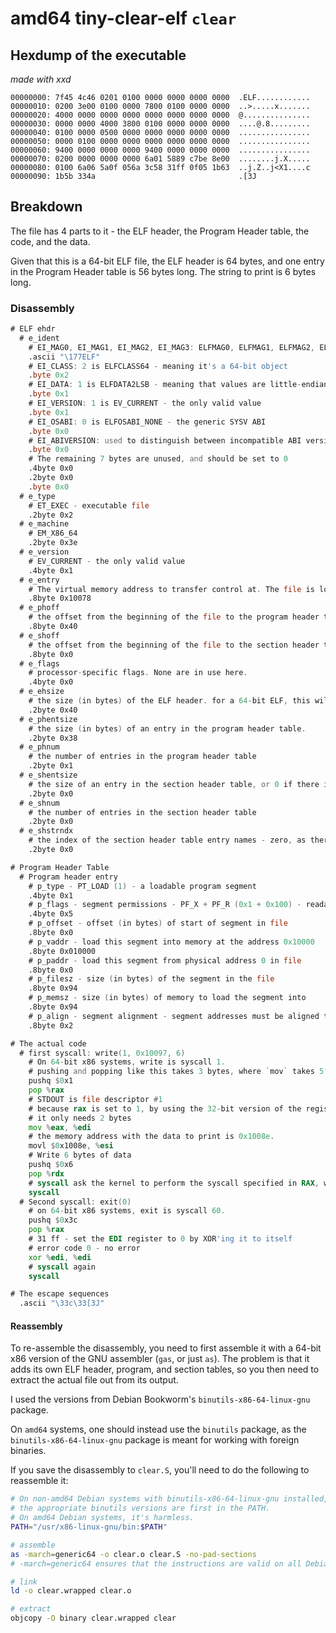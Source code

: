 # amd64 tiny-clear-elf `clear`

## Hexdump of the executable

*made with xxd*

```xxd
00000000: 7f45 4c46 0201 0100 0000 0000 0000 0000  .ELF............
00000010: 0200 3e00 0100 0000 7800 0100 0000 0000  ..>.....x.......
00000020: 4000 0000 0000 0000 0000 0000 0000 0000  @...............
00000030: 0000 0000 4000 3800 0100 0000 0000 0000  ....@.8.........
00000040: 0100 0000 0500 0000 0000 0000 0000 0000  ................
00000050: 0000 0100 0000 0000 0000 0000 0000 0000  ................
00000060: 9400 0000 0000 0000 9400 0000 0000 0000  ................
00000070: 0200 0000 0000 0000 6a01 5889 c7be 8e00  ........j.X.....
00000080: 0100 6a06 5a0f 056a 3c58 31ff 0f05 1b63  ..j.Z..j<X1....c
00000090: 1b5b 334a                                .[3J
```

## Breakdown

The file has 4 parts to it - the ELF header, the Program Header table, the code, and the data.

Given that this is a 64-bit ELF file, the ELF header is 64 bytes, and one entry in the Program Header table is 56 bytes long. The string to print is 6 bytes long.

### Disassembly

```asm
# ELF ehdr
  # e_ident
    # EI_MAG0, EI_MAG1, EI_MAG2, EI_MAG3: ELFMAG0, ELFMAG1, ELFMAG2, ELFMAG3 - the ELF magic number
    .ascii "\177ELF"
    # EI_CLASS: 2 is ELFCLASS64 - meaning it's a 64-bit object
    .byte 0x2
    # EI_DATA: 1 is ELFDATA2LSB - meaning that values are little-endian encoded
    .byte 0x1
    # EI_VERSION: 1 is EV_CURRENT - the only valid value
    .byte 0x1
    # EI_OSABI: 0 is ELFOSABI_NONE - the generic SYSV ABI
    .byte 0x0
    # EI_ABIVERSION: used to distinguish between incompatible ABI versions. Unused for the SYSV ABI
    .byte 0x0
    # The remaining 7 bytes are unused, and should be set to 0
    .4byte 0x0
    .2byte 0x0
    .byte 0x0
  # e_type
    # ET_EXEC - executable file
    .2byte 0x2
  # e_machine
    # EM_X86_64
    .2byte 0x3e
  # e_version
    # EV_CURRENT - the only valid value
    .4byte 0x1
  # e_entry
    # The virtual memory address to transfer control at. The file is loaded into memory address 0x10000, and the code starts 0x78 bytes into the file
    .8byte 0x10078
  # e_phoff
    # the offset from the beginning of the file to the program header table
    .8byte 0x40
  # e_shoff
    # the offset from the beginning of the file to the section header table - zero, as there is no section header table
    .8byte 0x0
  # e_flags
    # processor-specific flags. None are in use here.
    .4byte 0x0
  # e_ehsize
    # the size (in bytes) of the ELF header. for a 64-bit ELF, this will always be 64
    .2byte 0x40
  # e_phentsize
    # the size (in bytes) of an entry in the program header table.
    .2byte 0x38
  # e_phnum
    # the number of entries in the program header table
    .2byte 0x1
  # e_shentsize
    # the size of an entry in the section header table, or 0 if there is no section header table
    .2byte 0x0
  # e_shnum
    # the number of entries in the section header table
    .2byte 0x0
  # e_shstrndx
    # the index of the section header table entry names - zero, as there is no section header table
    .2byte 0x0

# Program Header Table
  # Program header entry
    # p_type - PT_LOAD (1) - a loadable program segment
    .4byte 0x1
    # p_flags - segment permissions - PF_X + PF_R (0x1 + 0x100) - readable and executable
    .4byte 0x5
    # p_offset - offset (in bytes) of start of segment in file
    .8byte 0x0
    # p_vaddr - load this segment into memory at the address 0x10000
    .8byte 0x010000
    # p_paddr - load this segment from physical address 0 in file
    .8byte 0x0
    # p_filesz - size (in bytes) of the segment in the file
    .8byte 0x94
    # p_memsz - size (in bytes) of memory to load the segment into
    .8byte 0x94
    # p_align - segment alignment - segment addresses must be aligned to multiples of this value
    .8byte 0x2

# The actual code
  # first syscall: write(1, 0x10097, 6)
    # On 64-bit x86 systems, write is syscall 1.
    # pushing and popping like this takes 3 bytes, where `mov` takes 5
    pushq $0x1
    pop %rax
    # STDOUT is file descriptor #1
    # because rax is set to 1, by using the 32-bit version of the register to register mov to copy eax to edi,
    # it only needs 2 bytes
    mov %eax, %edi
    # the memory address with the data to print is 0x1008e.
    movl $0x1008e, %esi
    # Write 6 bytes of data
    pushq $0x6
    pop %rdx
    # syscall ask the kernel to perform the syscall specified in RAX, with arguments from RDI, RSI, RDX, and others
    syscall
  # Second syscall: exit(0)
    # on 64-bit x86 systems, exit is syscall 60.
    pushq $0x3c
    pop %rax
    # 31 ff - set the EDI register to 0 by XOR'ing it to itself
    # error code 0 - no error
    xor %edi, %edi
    # syscall again
    syscall

# The escape sequences
  .ascii "\33c\33[3J"
```

#### Reassembly

To re-assemble the disassembly, you need to first assemble it with a 64-bit x86 version of the GNU assembler (`gas`, or just `as`). The problem is that it adds its own ELF header, program, and section tables, so you then need to extract the actual file out from its output.

I used the versions from Debian Bookworm's `binutils-x86-64-linux-gnu` package.

On `amd64` systems, one should instead use the `binutils` package, as the `binutils-x86-64-linux-gnu` package is meant for working with foreign binaries.

If you save the disassembly to `clear.S`, you'll need to do the following to reassemble it:

```sh
# On non-amd64 Debian systems with binutils-x86-64-linux-gnu installed, this will ensure
# the appropriate binutils versions are first in the PATH.
# On amd64 Debian systems, it's harmless.
PATH="/usr/x86-linux-gnu/bin:$PATH"

# assemble
as -march=generic64 -o clear.o clear.S -no-pad-sections
# -march=generic64 ensures that the instructions are valid on all Debian amd64 systems

# link
ld -o clear.wrapped clear.o

# extract
objcopy -O binary clear.wrapped clear
```
